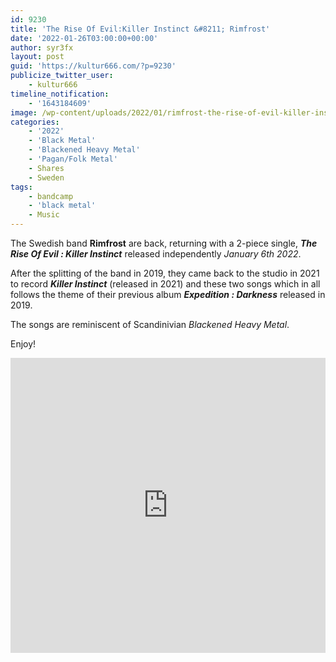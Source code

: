 ```yaml
---
id: 9230
title: 'The Rise Of Evil​:​Killer Instinct &#8211; Rimfrost'
date: '2022-01-26T03:00:00+00:00'
author: syr3fx
layout: post
guid: 'https://kultur666.com/?p=9230'
publicize_twitter_user:
    - kultur666
timeline_notification:
    - '1643184609'
image: /wp-content/uploads/2022/01/rimfrost-the-rise-of-evil-killer-instinct.jpg
categories:
    - '2022'
    - 'Black Metal'
    - 'Blackened Heavy Metal'
    - 'Pagan/Folk Metal'
    - Shares
    - Sweden
tags:
    - bandcamp
    - 'black metal'
    - Music
---
```


The Swedish band **Rimfrost** are back, returning with a 2-piece single, ***The Rise Of Evil​ : ​Killer Instinct*** released independently *January 6th 2022*.

After the splitting of the band in 2019, they came back to the studio in 2021 to record ***Killer Instinct*** (released in 2021) and these two songs which in all follows the theme of their previous album ***Expedition : Darkness*** released in 2019.

The songs are reminiscent of Scandinivian *Blackened *Heavy** *Metal*.

Enjoy!

<iframe style="border: 0; width: 100%; height: 472px;" src="https://bandcamp.com/EmbeddedPlayer/album=2293767391/size=large/bgcol=333333/linkcol=e99708/tracklist=false/transparent=true/" seamless></iframe>